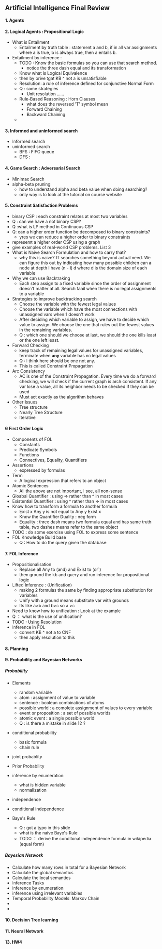 

## Artificial Intelligence Final Review

#### 1. Agents

#### 2. Logical Agents : Propositional Logic

- What is Entailment
  - Entailment by truth table : statement a and b, if in all var assignments where a is true,  b is always true, then a entails b.
- Entailment by inference : 
  - TODO : Know the basic formulas so you can use that search method.
    - notice the three dash equal and its transformation
  - Know what is Logical Equivalence
  - then by orive tgat KB ^ not a is unsatisfiable
  - Resolution: a rule of inference defined for conjunctive Normal Form 
  - Q : some strategies
    - Unit resolution ......
  - Rule-Based Reasoning : Horn Clauses
    - what does the reversed 'T' symbol mean
    - Forward Chaining
    - Backward Chaining
  - 

#### 3. Informed and uninformed search

- Informed search
- uninformed search
  - BFS : FIFO queue
  - DFS : 

#### 4. Game Search : Adversarial Search

- Minimax Search
- alpha-beta pruning
  - how to understand alpha and beta value when doing searching?
  - only way is to look at the tutorial on course website

#### 5. Constraint Satisfaction Problems

- binary CSP  : each constraint  relates at most two variables
- Q : can we have a not binary CSP?
- Q :what is LP method in Continuous CSP
- Q: can a higher order function be decomposed to binary constraints?
  - yres we can reduce a higher order to binary constraints
- represemt a higher order CSP using a graph
- give examples of real-world CSP problems. List 3
- What is Naive Search Formulation and how to carry that?
  - why this is naive? IT searches something beyond actual need. We can figure this out by indicating how many possible children can a node at depth l have (n - l) d where d is the domain size of each variable
- Why we can use Backtraking
  - Each step assign to a fixed variable since the order of assignment doesn't matter at all. Search faail when there is no legal assignments to a variable
- Strategies to improve backtracking search
  - Choose the variable with the fewest legal values
  - Choose the variable which have the most connections with unassigned vars when 1 doesn't work
  - After deciding which variable to assign, we have to decide which value to assign. We choose the one that rules out the fewest values in the remaining variables.
  - Q : which one should we choose at last, we should the one kills least or the one left least.
- Forward Checking
  -  keep track of remaining legal values for  unassigned variables, terminate when **any** variable has no legal values
  - Q :  I think here should be one not any.
  - This is called Constraint Propagation
- Arc Consistency 
  - AC is one of the Constraint Propagation. Every time we do a forward checking, we will check if the current graph is arch consistent. If any var lose a value, all its neighbor needs to be checked if they can be used
  - Must act exactly as the algorithm behaves
- Other Issues
  - Tree structure
  - Nearly Tree Structure
  - Iterative

#### 6  First Order Logic 

- Components of FOL
  - Constants 
  - Predicate Symbols
  - Functions
  - Connectives, Equality, Quantifiers
- Assertions
  - expressed by formulas
- Term 
  - A logical expression that refers to an object
- Atomic Sentences
  - All the above  are not important, I see, all non-sense
- Gloabal Quantifier : using => rather than ^ in most cases
- Existential Quantifier : using ^ rather than => in most cases
- Know how to transform a formula to another formula
  - Exist x Any y is not equal to Any y Exist x
  - Know the Quantifier Duality : neg form
  - Equality : three dash means two formula equal and has same truth table, two dashes means refer to the same object
- TODO : do some exercise using FOL to express some sentence
- FOL  Knowledge Build base
  - Q : How to do the query given the database

#### 7. FOL Inference

- Propositionalisation
  - Replace all Any to (and) and Exist to (or`)
  - then ground the kb and query and run inference for propositional logic
- Lifted Inference : (Unification)
  - making 2 formulas the same by finding appropriate substitution for variables
  - Unify with a ground  means substitute var with grounds
  - Its like a>b and b>c so a >c
- Need to know how to unification : Look at the example
- Q ： what is the use of unification?
- TODO : Using Resolution
- Inference in FOL
  - convert KB ^ not a to CNF
  - then apply resolution to this

####  8. Planning

#### 9. Probability and  Bayesian Networks

##### Probability

- Elements
  - random variable
  - atom : assignment of value to variable
  - sentence : boolean combinations of atoms
  - possible world : a comolete assignment of values to every variable
  - event or proposition : a set of possible worlds
  - atomic event : a single possible world
  - Q : is there  a mistake in slide 12 ? 

- conditional probability
  - basic formula
  - chain rule
- joint probablity
- Prior Probability
- inference by enumeration
  - what is hidden variable
  - normalization
- independence
- conditional independence
- Baye's Rule
  - Q : got a typo in this slide
  - what is the naive Baye's Rule
  - TODO ： derive the conditonal independence formula in wikipedia (equal form)

##### Bayesian Network

- Calculate how many rows in total for a Bayesian Network
- Calculate the global semantics
- Calculate the local semantics
- Inference Tasks
- inference by enumeration
- inference using irrelevant variables
- Temporal Probability Models: Markov Chain
- 
- 

#### 10. Decision Tree learning

#### 11. Neural Network

#### 13. HW4





